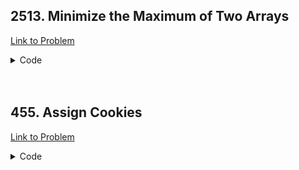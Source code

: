 <h2>2513. Minimize the Maximum of Two Arrays</h2>

[Link to Problem](https://leetcode.com/problems/minimize-the-maximum-of-two-arrays)

<details><summary>Code</summary>

```java
import java.util.function.Function;

public class LC2513 {
    public int minimizeSet(int divisor1, int divisor2, int uniqueCnt1, int uniqueCnt2) {
        int g = divisor1;
        for (int x = divisor2; x > 0; ) {int tmp = g; g = x; x = tmp % x; }
        long low = 0, high = Integer.MAX_VALUE, answer = 0, lcmm = ((long)divisor1 * divisor2) / g;

        while (low <= high) {
            long mid = low + (high - low) / 2;
            long total = mid - (mid / lcmm);
            Function<Long, Boolean> f = (Long m) -> {
                if (m - m / divisor1 < uniqueCnt1) return false;
                if (m - m / divisor2 < uniqueCnt2) return false;
                return total >= uniqueCnt1 + uniqueCnt2;
            };

            if (f.apply(mid)) {
                answer = mid;
                high = mid - 1;
            } else {
                low = mid + 1;
            }
        }

        return (int)answer;
    }
}
```

</details>

<br>
<br>

<h2>455. Assign Cookies</h2>

[Link to Problem](https://leetcode.com/problems/assign-cookies)

<details><summary>Code</summary>

```java
import java.util.ArrayList;
import java.util.Collections;

public class LC455 {
    static void sort(int[] a) {
        ArrayList<Integer> l = new ArrayList<>();
        for (int i : a)
            l.add(i);
        Collections.sort(l);
        for (int i = 0; i < a.length; i++)
            a[i] = l.get(i);
    }

    public int findContentChildren(int[] g, int[] s) {
        sort(g);
        sort(s);

        int j = 0;
        for (int i = 0; i < s.length && j < g.length; i++) {
            if (g[j] <= s[i]) j++;
        }

        return j;
    }
}
```

</details>